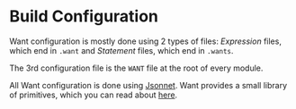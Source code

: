 # Build Configuration

Want configuration is mostly done using 2 types of files: *Expression* files, which end in `.want` and *Statement* files, which end in `.wants`.

The 3rd configuration file is the `WANT` file at the root of every module.

All Want configuration is done using [Jsonnet](https://jsonnet.org/).
Want provides a small library of primitives, which you can read about [here](./34_Core_Library.md).

